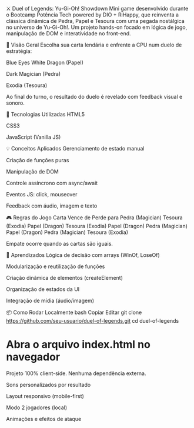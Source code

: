 ⚔️ Duel of Legends: Yu-Gi-Oh! Showdown
Mini game desenvolvido durante o Bootcamp Potência Tech powered by DIO + RiHappy, que reinventa a clássica dinâmica de Pedra, Papel e Tesoura com uma pegada nostálgica no universo de Yu-Gi-Oh!. Um projeto hands-on focado em lógica de jogo, manipulação de DOM e interatividade no front-end.

📌 Visão Geral
Escolha sua carta lendária e enfrente a CPU num duelo de estratégia:

Blue Eyes White Dragon (Papel)

Dark Magician (Pedra)

Exodia (Tesoura)

Ao final do turno, o resultado do duelo é revelado com feedback visual e sonoro.

🚀 Tecnologias Utilizadas
HTML5

CSS3

JavaScript (Vanilla JS)

💡 Conceitos Aplicados
Gerenciamento de estado manual

Criação de funções puras

Manipulação de DOM

Controle assíncrono com async/await

Eventos JS: click, mouseover

Feedback com áudio, imagem e texto

🎮 Regras do Jogo
Carta	Vence de	Perde para
Pedra (Magician)	Tesoura (Exodia)	Papel (Dragon)
Tesoura (Exodia)	Papel (Dragon)	Pedra (Magician)
Papel (Dragon)	Pedra (Magician)	Tesoura (Exodia)

Empate ocorre quando as cartas são iguais.

🧠 Aprendizados
Lógica de decisão com arrays (WinOf, LoseOf)

Modularização e reutilização de funções

Criação dinâmica de elementos (createElement)

Organização de estados da UI

Integração de mídia (áudio/imagem)

📦 Como Rodar Localmente
bash
Copiar
Editar
git clone https://github.com/seu-usuario/duel-of-legends.git
cd duel-of-legends
# Abra o arquivo index.html no navegador
Projeto 100% client-side. Nenhuma dependência externa.

 Sons personalizados por resultado

 Layout responsivo (mobile-first)

 Modo 2 jogadores (local)

 Animações e efeitos de ataque
